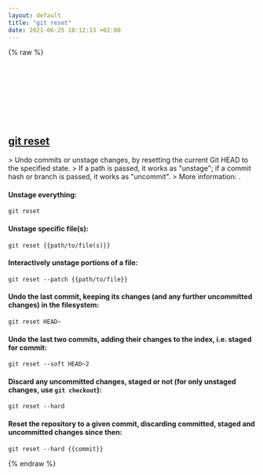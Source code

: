 ```yaml
---
layout: default
title: "git reset"
date: 2021-06-25 18:12:13 +02:00
---
```

{% raw %}
<h2 id="git-reset">
  <a href="/en/common/git-reset.html">git reset</a> <a href="#git-reset"><svg class="icon">
    <use href="/assets/images/unicode_sprite.svg#link" />
  </svg></a>
</h2>
> Undo commits or unstage changes, by resetting the current Git HEAD to the specified state.
> If a path is passed, it works as "unstage"; if a commit hash or branch is passed, it works as "uncommit".
> More information: <https://git-scm.com/docs/git-reset>.

#### Unstage everything:
```shell
git reset
```
#### Unstage specific file(s):
```shell
git reset {{path/to/file(s)}}
```
#### Interactively unstage portions of a file:
```shell
git reset --patch {{path/to/file}}
```
#### Undo the last commit, keeping its changes (and any further uncommitted changes) in the filesystem:
```shell
git reset HEAD~
```
#### Undo the last two commits, adding their changes to the index, i.e. staged for commit:
```shell
git reset --soft HEAD~2
```
#### Discard any uncommitted changes, staged or not (for only unstaged changes, use `git checkout`):
```shell
git reset --hard
```
#### Reset the repository to a given commit, discarding committed, staged and uncommitted changes since then:
```shell
git reset --hard {{commit}}
```
{% endraw %}